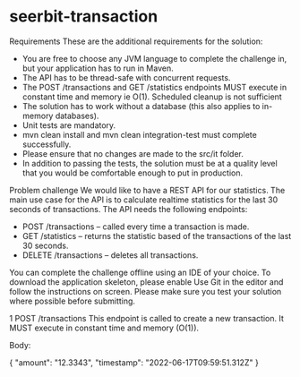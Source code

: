 ﻿# seerbit-transaction
Requirements
These are the additional requirements for the solution:

- You are free to choose any JVM language to complete the challenge in, but your application has to run in Maven.
- The API has to be thread-safe with concurrent requests.
- The POST /transactions and GET /statistics endpoints MUST execute in constant time and memory ie O(1). Scheduled cleanup is not sufficient
- The solution has to work without a database (this also applies to in-memory databases).
- Unit tests are mandatory.
- mvn clean install and mvn clean integration-test must complete successfully.
- Please ensure that no changes are made to the src/it folder.
- In addition to passing the tests, the solution must be at a quality level that you would be comfortable enough to put in production.


Problem challenge
We would like to have a REST API for our statistics. The main use case for the API is to calculate realtime statistics for the last 30 seconds of transactions. The API needs the following endpoints:

- POST /transactions – called every time a transaction is made.
- GET /statistics – returns the statistic based of the transactions of the last 30 seconds.
- DELETE /transactions – deletes all transactions.


You can complete the challenge offline using an IDE of your choice. To download the application skeleton, please enable Use Git in the editor and follow the instructions on screen. Please make sure you test your solution where possible before submitting.

1 POST /transactions
This endpoint is called to create a new transaction. It MUST execute in constant time and memory (O(1)).

Body:

{
"amount": "12.3343",
"timestamp": "2022-06-17T09:59:51.312Z"
}
